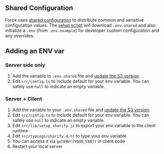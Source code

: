 ## Shared Configuration

Force uses [shared configuration](https://github.com/artsy/README/blob/main/playbooks/development-environments.md#shared-configuration) to distribute common and sensitive configuration values. The [setup script](../scripts/setup.sh) will download `.env.shared` and also initialize a `.env` (from `.env.example`) for developer custom configuration and any overrides.

## Adding an ENV var

### Server side only

1. Add the variable to `.env.shared` file and [update the S3 version](https://github.com/artsy/README/blob/main/playbooks/development-environments.md#shared-configuration).
1. Edit `src/config.ts` to include default for your env variable. You can safely use `null` to indicate an empty variable.

### Server + Client

1. Add the variable to your `.env.shared` file and [update the S3 version](https://github.com/artsy/README/blob/main/playbooks/development-environments.md#shared-configuration).
1. Edit `src/config.ts` to include default for your env variable. You can safely use `null` to indicate an empty variable.
1. Edit `src/lib/setup_sharify.js` to export your env variable to the client runtime
1. Edit `src/typings/sharify.d.ts` to type your env variable
1. You can access it via `getENV([YOUR_VAR])` in client code
1. Restart your local server
